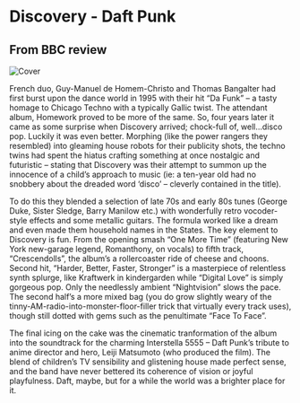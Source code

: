 
# Discovery - Daft Punk
## From BBC review

![Cover](https://cdn.shopify.com/s/files/1/1565/5653/products/776f684f-8253-433a-a413-105bfb9adc3c_1024x1024.jpg?v=1639561549)

French duo, Guy-Manuel de Homem-Christo and Thomas Bangalter had first burst upon the dance world in 1995 with their hit “Da Funk” – a tasty homage to Chicago Techno with a typically Gallic twist. 
The attendant album, Homework proved to be more of the same. 
So, four years later it came as some surprise when Discovery arrived; chock-full of, well…disco pop. 
Luckily it was even better.
Morphing (like the power rangers they resembled) into gleaming house robots for their publicity shots, the techno twins had spent the hiatus crafting something at once nostalgic and futuristic – stating that Discovery was their attempt to summon up the innocence of a child’s approach to music (ie: a ten-year old had no snobbery about the dreaded word ‘disco’ – cleverly contained in the title).

To do this they blended a selection of late 70s and early 80s tunes (George Duke, Sister Sledge, Barry Manilow etc.) with wonderfully retro vocoder-style effects and some metallic guitars. The formula worked like a dream and even made them household names in the States.
The key element to Discovery is fun. From the opening smash “One More Time” (featuring New York new-garage legend, Romanthony, on vocals) to fifth track, “Crescendolls”, the album’s a rollercoaster ride of cheese and choons. Second hit, “Harder, Better, Faster, Stronger” is a masterpiece of relentless synth splurge, like Kraftwerk in kindergarden while “Digital Love” is simply gorgeous pop. Only the needlessly ambient “Nightvision” slows the pace.
The second half’s a more mixed bag (you do grow slightly weary of the tinny-AM-radio-into-monster-floor-filler trick that virtually every track uses), though still dotted with gems such as the penultimate “Face To Face”.

The final icing on the cake was the cinematic tranformation of the album into the soundtrack for the charming Interstella 5555 – Daft Punk’s tribute to anime director and hero, Leiji Matsumoto (who produced the film). The blend of children’s TV sensibility and glistening house made perfect sense, and the band have never bettered its coherence of vision or joyful playfulness. Daft, maybe, but for a while the world was a brighter place for it.
